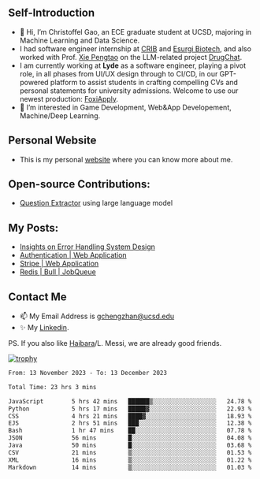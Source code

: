## Self-Introduction
- 👋 Hi, I’m Christoffel Gao, an ECE graduate student at UCSD, majoring in Machine Learning and Data Science.
- I had software engineer internship at [CRIB](https://www.linkedin.com/company/trycrib/) and [Esurgi Biotech](https://myesurgi.com/), and also worked with Prof. [Xie Pengtao](https://pengtaoxie.github.io/) on the LLM-related project [DrugChat](https://github.com/UCSD-AI4H/drugchat).
- I am currently working at **Lyde** as a software engineer, playing a pivot role, in all phases from UI/UX design through to CI/CD, in our GPT-powered platform to assist students in crafting compelling CVs and personal statements for university admissions. Welcome to use our newest production: [FoxiApply](https://lyde.io).
- 👀 I’m interested in Game Development, Web&App Developement, Machine/Deep Learning.

## Personal Website
-  This is my personal [website](https://gaochengzhan.netlify.app/) where you can know more about me.

## Open-source Contributions:
- [Question Extractor](https://github.com/nestordemeure/question_extractor) using large language model

## My Posts:
- [Insights on Error Handling System Design](https://gaochengzhan.netlify.app/post/error-handling/)
- [Authentication | Web Application](https://gaochengzhan.netlify.app/post/authentication/)
- [Stripe | Web Application](https://gaochengzhan.netlify.app/post/stripe/)
- [Redis | Bull | JobQueue](https://gaochengzhan.netlify.app/post/job-queue/)

## Contact Me
- 📫 My Email Address is gchengzhan@ucsd.edu
- ✨ My [Linkedin](https://www.linkedin.com/in/chengzhan-christoffel-gao/).

PS. If you also like [Haibara](https://www.detectiveconanworld.com/wiki/Ai_Haibara)/L. Messi, we are already good friends.

[![trophy](https://github-profile-trophy.vercel.app/?username=gaochengzhan&theme=flat&row=1&margin-w=12)](https://github.com/ryo-ma/github-profile-trophy)

<!--START_SECTION:waka-->

```txt
From: 13 November 2023 - To: 13 December 2023

Total Time: 23 hrs 3 mins

JavaScript        5 hrs 42 mins   ██████▒░░░░░░░░░░░░░░░░░░   24.78 %
Python            5 hrs 17 mins   █████▓░░░░░░░░░░░░░░░░░░░   22.93 %
CSS               4 hrs 21 mins   ████▓░░░░░░░░░░░░░░░░░░░░   18.93 %
EJS               2 hrs 51 mins   ███░░░░░░░░░░░░░░░░░░░░░░   12.38 %
Bash              1 hr 47 mins    ██░░░░░░░░░░░░░░░░░░░░░░░   07.78 %
JSON              56 mins         █░░░░░░░░░░░░░░░░░░░░░░░░   04.08 %
Java              50 mins         █░░░░░░░░░░░░░░░░░░░░░░░░   03.68 %
CSV               21 mins         ▒░░░░░░░░░░░░░░░░░░░░░░░░   01.53 %
XML               16 mins         ▒░░░░░░░░░░░░░░░░░░░░░░░░   01.22 %
Markdown          14 mins         ▒░░░░░░░░░░░░░░░░░░░░░░░░   01.03 %
```

<!--END_SECTION:waka-->

<!---
gaochengzhan/gaochengzhan is a ✨ special ✨ repository because its `README.md` (this file) appears on your GitHub profile.
You can click the Preview link to take a look at your changes.
--->
